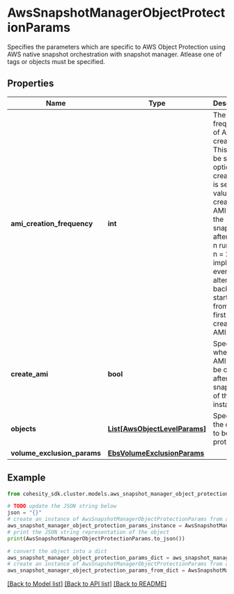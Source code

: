 # AwsSnapshotManagerObjectProtectionParams

Specifies the parameters which are specific to AWS Object Protection using AWS native snapshot orchestration with snapshot manager. Atlease one of tags or objects must be specified.

## Properties

Name | Type | Description | Notes
------------ | ------------- | ------------- | -------------
**ami_creation_frequency** | **int** | The frequency of AMI creation. This should be set if the option to create AMI is set. A value of n creates an AMI from the snapshots after every n runs. eg. n &#x3D; 2 implies every alternate backup run starting from the first will create an AMI. | [optional] 
**create_ami** | **bool** | Specifies whether AMI should be created after taking snapshots of the instance. | [optional] 
**objects** | [**List[AwsObjectLevelParams]**](AwsObjectLevelParams.md) | Specifies the objects to be protected. | [optional] 
**volume_exclusion_params** | [**EbsVolumeExclusionParams**](EbsVolumeExclusionParams.md) |  | [optional] 

## Example

```python
from cohesity_sdk.cluster.models.aws_snapshot_manager_object_protection_params import AwsSnapshotManagerObjectProtectionParams

# TODO update the JSON string below
json = "{}"
# create an instance of AwsSnapshotManagerObjectProtectionParams from a JSON string
aws_snapshot_manager_object_protection_params_instance = AwsSnapshotManagerObjectProtectionParams.from_json(json)
# print the JSON string representation of the object
print(AwsSnapshotManagerObjectProtectionParams.to_json())

# convert the object into a dict
aws_snapshot_manager_object_protection_params_dict = aws_snapshot_manager_object_protection_params_instance.to_dict()
# create an instance of AwsSnapshotManagerObjectProtectionParams from a dict
aws_snapshot_manager_object_protection_params_from_dict = AwsSnapshotManagerObjectProtectionParams.from_dict(aws_snapshot_manager_object_protection_params_dict)
```
[[Back to Model list]](../README.md#documentation-for-models) [[Back to API list]](../README.md#documentation-for-api-endpoints) [[Back to README]](../README.md)


